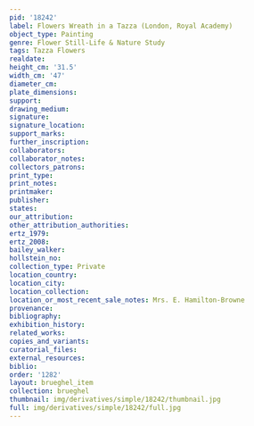 ```yaml
---
pid: '18242'
label: Flowers Wreath in a Tazza (London, Royal Academy)
object_type: Painting
genre: Flower Still-Life & Nature Study
tags: Tazza Flowers
realdate: 
height_cm: '31.5'
width_cm: '47'
diameter_cm: 
plate_dimensions: 
support: 
drawing_medium: 
signature: 
signature_location: 
support_marks: 
further_inscription: 
collaborators: 
collaborator_notes: 
collectors_patrons: 
print_type: 
print_notes: 
printmaker: 
publisher: 
states: 
our_attribution: 
other_attribution_authorities: 
ertz_1979: 
ertz_2008: 
bailey_walker: 
hollstein_no: 
collection_type: Private
location_country: 
location_city: 
location_collection: 
location_or_most_recent_sale_notes: Mrs. E. Hamilton-Browne
provenance: 
bibliography: 
exhibition_history: 
related_works: 
copies_and_variants: 
curatorial_files: 
external_resources: 
biblio: 
order: '1282'
layout: brueghel_item
collection: brueghel
thumbnail: img/derivatives/simple/18242/thumbnail.jpg
full: img/derivatives/simple/18242/full.jpg
---
```


